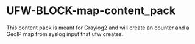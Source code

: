 # UFW-BLOCK-map-content_pack
This content pack is meant for Graylog2 and will create an counter and a GeoIP map from syslog input that ufw creates.
